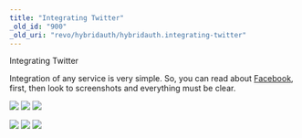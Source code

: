 ```yaml
---
title: "Integrating Twitter"
_old_id: "900"
_old_uri: "revo/hybridauth/hybridauth.integrating-twitter"
---
```


Integrating Twitter

Integration of any service is very simple. So, you can read about [Facebook](extras/hybridauth/hybridauth.integrating-facebook), first, then look to screenshots and everything must be clear.

![](/download/attachments/43417877/ha_tw1.png) ![](/download/attachments/43417877/ha_tw2.png) ![](/download/attachments/43417877/ha_tw3.png)

![](/download/attachments/43417877/ha_tw4.png) ![](/download/attachments/43417877/ha_tw5.png) ![](/download/attachments/43417877/ha_tw6.png)
